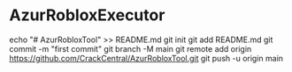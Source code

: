 # AzurRobloxExecutor
echo "# AzurRobloxTool" >> README.md git init git add README.md git commit -m "first commit" git branch -M main git remote add origin https://github.com/CrackCentral/AzurRobloxTool.git git push -u origin main
